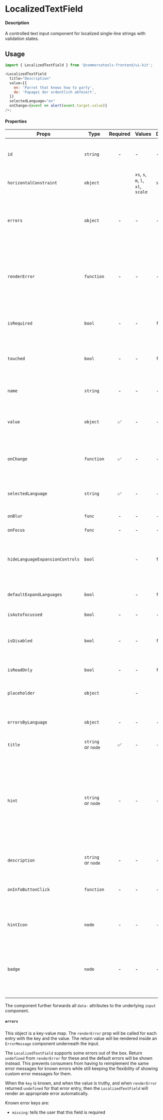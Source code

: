 # LocalizedTextField

#### Description

A controlled text input component for localized single-line strings with validation
states.

## Usage

```js
import { LocalizedTextField } from '@commercetools-frontend/ui-kit';

<LocalizedTextField
  title="Description"
  value={{
    en: 'Parrot that knows how to party',
    de: 'Papagei der ordentlich abfeiert',
  }}
  selectedLanguage="en"
  onChange={event => alert(event.target.value)}
/>;
```

#### Properties

| Props                           | Type               | Required | Values                             | Default | Description                                                                                                                                                                                                                                                           |
| ------------------------------- | ------------------ | :------: | ---------------------------------- | ------- | --------------------------------------------------------------------------------------------------------------------------------------------------------------------------------------------------------------------------------------------------------------------- |
| `id`                            | `string`           |    -     | -                                  | -       | Used as HTML `id` property. An `id` is auto-generated when it is not specified.                                                                                                                                                                                       |
| `horizontalConstraint`          | `object`           |          | `xs`, `s`, `m`, `l`, `xl`, `scale` | `scale` | Horizontal size limit of the input fields.                                                                                                                                                                                                                            |
| `errors`                        | `object`           |    -     | -                                  | -       | A map of errors. Error messages for known errors are rendered automatically. Unknown errors will be forwarded to `renderError`.                                                                                                                                       |
| `renderError`                   | `function`         |    -     | -                                  | -       | Called with custom errors, as `renderError(key, error)`. This function can return a message which will be wrapped in an `ErrorMessage`. It can also return `null` to show no error.                                                                                   |
| `isRequired`                    | `bool`             |    -     | -                                  | `false` | Indicates if the value is required. Shows an the "required asterisk" if so.                                                                                                                                                                                           |
| `touched`                       | `bool`             |    -     | -                                  | `false` | Indicates whether the field was touched. Errors will only be shown when the field was touched.                                                                                                                                                                        |
| `name`                          | `string`           |    -     | -                                  | -       | Used as HTML `name` of the input component. property                                                                                                                                                                                                                  |
| `value`                         | `object`           |    ✅    | -                                  | -       | Values to use. Keyed by language, the values are the actual values, e.g. `{ en: 'Horse', de: 'Pferd' }`                                                                                                                                                               |
| `onChange`                      | `function`         |    ✅    | -                                  | -       | Gets called when any input is changed. Is called with the change event of the changed input.                                                                                                                                                                          |
| `selectedLanguage`              | `string`           |    ✅    | -                                  | -       | Specifies which language will be shown in case the `LocalizedTextInput` is collapsed.                                                                                                                                                                                 |
| `onBlur`                        | `func`             |    -     | -                                  | -       | Called when input is blurred                                                                                                                                                                                                                                          |
| `onFocus`                       | `func`             |    -     | -                                  | -       | Called when input is focused                                                                                                                                                                                                                                          |
| `hideLanguageExpansionControls` | `bool`             |          | -                                  | `false` | Will hide the language expansion controls when set to `true`. All languages will be shown when set to `true`.                                                                                                                                                         |
| `defaultExpandLanguages`        | `bool`             |          | -                                  | `false` | Controls whether one or all languages are visible by default                                                                                                                                                                                                          |
| `isAutofocussed`                | `bool`             |    -     | -                                  | -       | Focus the input on initial render                                                                                                                                                                                                                                     |
| `isDisabled`                    | `bool`             |    -     | -                                  | `false` | Indicates that the input cannot be modified (e.g not authorised, or changes currently saving).                                                                                                                                                                        |
| `isReadOnly`                    | `bool`             |    -     | -                                  | `false` | Indicates that the field is displaying read-only content                                                                                                                                                                                                              |
| `placeholder`                   | `object`           |          | -                                  |         | Placeholders for each language. Object of the same shape as `value`.                                                                                                                                                                                                  |
| `errorsByLanguage`              | `object`           |    -     | -                                  | -       | Errors for each translation. These are forwarded to the `errors` prop of `LocalizedTextInput`.                                                                                                                                                                        |
| `title`                         | `string` or `node` |    ✅    | -                                  | -       | Title of the label                                                                                                                                                                                                                                                    |
| `hint`                          | `string` or `node` |    -     | -                                  | -       | Hint for the label. Provides a supplementary but important information regarding the behaviour of the input (e.g warn about uniqueness of a field, when it can only be set once), whereas `description` can describe it in more depth. Can also receive a `hintIcon`. |
| `description`                   | `string` or `node` |    -     | -                                  | -       | Provides a description for the title.                                                                                                                                                                                                                                 |
| `onInfoButtonClick`             | `function`         |    -     | -                                  | -       | Function called when info button is pressed. Info button will only be visible when this prop is passed.                                                                                                                                                               |
| `hintIcon`                      | `node`             |    -     | -                                  | -       | Icon to be displayed beside the hint text. Will only get rendered when `hint` is passed as well.                                                                                                                                                                      |
| `badge`                         | `node`             |    -     | -                                  | -       | Badge to be displayed beside the label. Might be used to display additional information about the content of the field (E.g verified email)                                                                                                                           |

The component further forwards all `data-` attributes to the underlying `input` component.

##### `errors`

This object is a key-value map. The `renderError` prop will be called for each entry with the key and the value. The return value will be rendered inside an `ErrorMessage` component underneath the input.

The `LocalizedTextField` supports some errors out of the box. Return `undefined` from `renderError` for these and the default errors will be shown instead. This prevents consumers from having to reimplement the same error messages for known errors while still keeping the flexibility of showing custom error messages for them.

When the `key` is known, and when the value is truthy, and when `renderError` returned `undefined` for that error entry, then the `LocalizedTextField` will render an appropriate error automatically.

Known error keys are:

- `missing`: tells the user that this field is required
